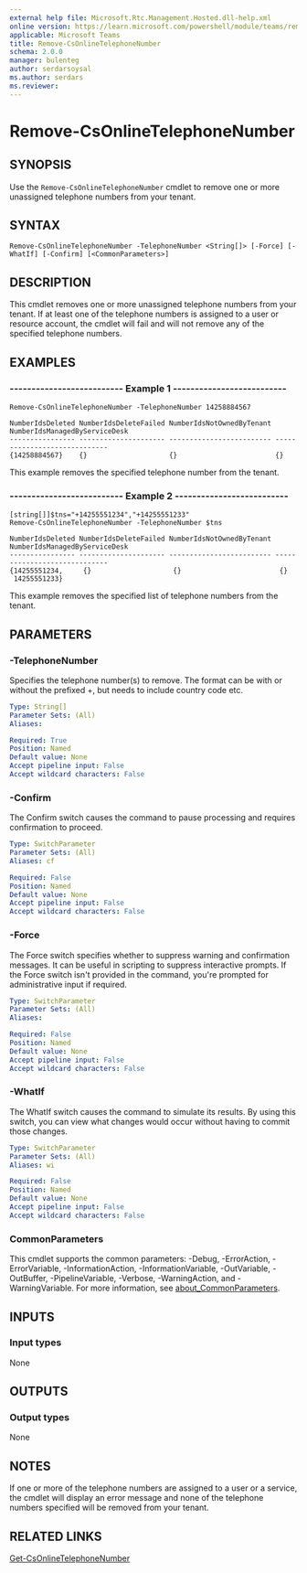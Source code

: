 ```yaml
---
external help file: Microsoft.Rtc.Management.Hosted.dll-help.xml
online version: https://learn.microsoft.com/powershell/module/teams/remove-csonlinetelephonenumber
applicable: Microsoft Teams
title: Remove-CsOnlineTelephoneNumber
schema: 2.0.0
manager: bulenteg
author: serdarsoysal
ms.author: serdars
ms.reviewer:
---
```


# Remove-CsOnlineTelephoneNumber

## SYNOPSIS
Use the `Remove-CsOnlineTelephoneNumber` cmdlet to remove one or more unassigned telephone numbers from your tenant.

## SYNTAX

```
Remove-CsOnlineTelephoneNumber -TelephoneNumber <String[]> [-Force] [-WhatIf] [-Confirm] [<CommonParameters>]
```

## DESCRIPTION
This cmdlet removes one or more unassigned telephone numbers from your tenant. If at least one of the telephone numbers is assigned to a user or resource account, the cmdlet will fail and will not remove any of the specified telephone numbers.

## EXAMPLES

### -------------------------- Example 1 --------------------------
```
Remove-CsOnlineTelephoneNumber -TelephoneNumber 14258884567
```
```Output
NumberIdsDeleted NumberIdsDeleteFailed NumberIdsNotOwnedByTenant NumberIdsManagedByServiceDesk
---------------- --------------------- ------------------------- -----------------------------
{14258884567}    {}                    {}                        {}
```

This example removes the specified telephone number from the tenant.

### -------------------------- Example 2 --------------------------
```
[string[]]$tns="+14255551234","+14255551233"
Remove-CsOnlineTelephoneNumber -TelephoneNumber $tns
```
```Output
NumberIdsDeleted NumberIdsDeleteFailed NumberIdsNotOwnedByTenant NumberIdsManagedByServiceDesk
---------------- --------------------- ------------------------- -----------------------------
{14255551234,     {}                    {}                        {}
 14255551233}
```

This example removes the specified list of telephone numbers from the tenant.

## PARAMETERS

### -TelephoneNumber
Specifies the telephone number(s) to remove. The format can be with or without the prefixed +, but needs to include country code etc.

```yaml
Type: String[]
Parameter Sets: (All)
Aliases:

Required: True
Position: Named
Default value: None
Accept pipeline input: False
Accept wildcard characters: False
```

### -Confirm
The Confirm switch causes the command to pause processing and requires confirmation to proceed.

```yaml
Type: SwitchParameter
Parameter Sets: (All)
Aliases: cf

Required: False
Position: Named
Default value: None
Accept pipeline input: False
Accept wildcard characters: False
```

### -Force
The Force switch specifies whether to suppress warning and confirmation messages.
It can be useful in scripting to suppress interactive prompts.
If the Force switch isn't provided in the command, you're prompted for administrative input if required.

```yaml
Type: SwitchParameter
Parameter Sets: (All)
Aliases:

Required: False
Position: Named
Default value: None
Accept pipeline input: False
Accept wildcard characters: False
```

### -WhatIf
The WhatIf switch causes the command to simulate its results.
By using this switch, you can view what changes would occur without having to commit those changes.

```yaml
Type: SwitchParameter
Parameter Sets: (All)
Aliases: wi

Required: False
Position: Named
Default value: None
Accept pipeline input: False
Accept wildcard characters: False
```

### CommonParameters
This cmdlet supports the common parameters: -Debug, -ErrorAction, -ErrorVariable, -InformationAction, -InformationVariable, -OutVariable, -OutBuffer, -PipelineVariable, -Verbose, -WarningAction, and -WarningVariable. For more information, see [about_CommonParameters](https://go.microsoft.com/fwlink/?LinkID=113216).

## INPUTS

### Input types
None

## OUTPUTS

### Output types
None

## NOTES
If one or more of the telephone numbers are assigned to a user or a service, the cmdlet will display an error message and none of the telephone numbers specified will be removed from your tenant.

## RELATED LINKS
[Get-CsOnlineTelephoneNumber](https://learn.microsoft.com/powershell/module/teams/get-csonlinetelephonenumber)
